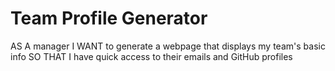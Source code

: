 # Team Profile Generator
AS A manager I WANT to generate a webpage that displays my team's basic info SO THAT I have quick access to their emails and GitHub profiles
